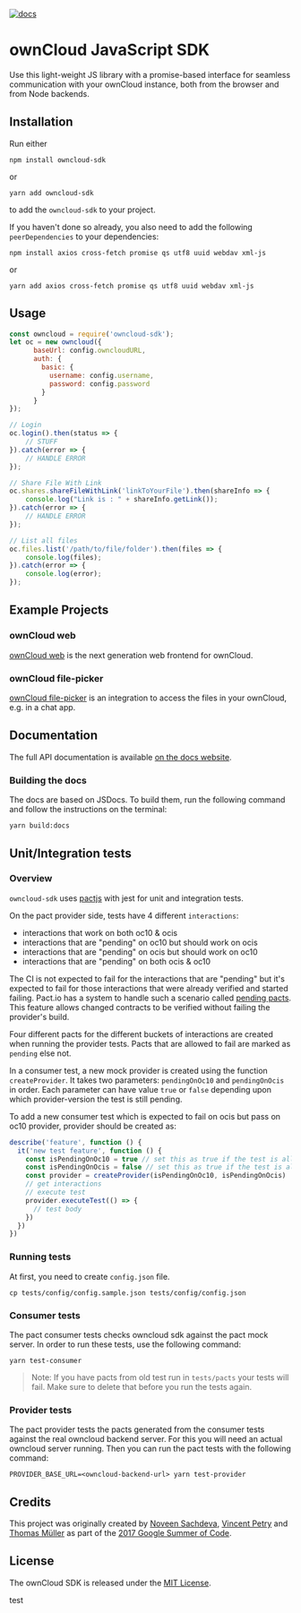 [![docs](https://img.shields.io/badge/api_docs-online-blue.svg)](https://owncloud.github.io/owncloud-sdk/)

# ownCloud JavaScript SDK

Use this light-weight JS library with a promise-based interface for seamless communication with your ownCloud instance, both from the browser and from Node backends.

## Installation

Run either 

```
npm install owncloud-sdk
```

or

```
yarn add owncloud-sdk
```

to add the `owncloud-sdk` to your project.

If you haven't done so already, you also need to add the following `peerDependencies` to your dependencies:

```
npm install axios cross-fetch promise qs utf8 uuid webdav xml-js
```

or

```
yarn add axios cross-fetch promise qs utf8 uuid webdav xml-js
```

## Usage

```js
const owncloud = require('owncloud-sdk');
let oc = new owncloud({
      baseUrl: config.owncloudURL,
      auth: {
        basic: {
          username: config.username,
          password: config.password
        }
      }
});

// Login
oc.login().then(status => {
    // STUFF
}).catch(error => {
    // HANDLE ERROR
});

// Share File With Link
oc.shares.shareFileWithLink('linkToYourFile').then(shareInfo => {
    console.log("Link is : " + shareInfo.getLink());
}).catch(error => {
    // HANDLE ERROR
});

// List all files
oc.files.list('/path/to/file/folder').then(files => {
    console.log(files);
}).catch(error => {
    console.log(error);
});
```

## Example Projects

### ownCloud web

[ownCloud web](https://github.com/owncloud/web) is the next generation web frontend for ownCloud.

### ownCloud file-picker

[ownCloud file-picker](github.com/owncloud/file-picker) is an integration to access the files in your ownCloud, e.g. in a chat app.

## Documentation

The full API documentation is available [on the docs website](https://owncloud.dev/owncloud-sdk/).

### Building the docs

The docs are based on JSDocs.
To build them, run the following command and follow the instructions on the terminal:

```
yarn build:docs
```

## Unit/Integration tests

### Overview

`owncloud-sdk` uses [pactjs](https://github.com/pact-foundation/pact-js) with jest for unit and integration tests.

On the pact provider side, tests have 4 different `interactions`:

- interactions that work on both oc10 & ocis
- interactions that are "pending" on oc10 but should work on ocis
- interactions that are "pending" on ocis but should work on oc10
- interactions that are "pending" on both ocis & oc10

The CI is not expected to fail for the interactions that are "pending" but it's expected to fail for those interactions that were already verified and started failing. Pact.io has a system to handle such a scenario called [pending pacts](https://docs.pact.io/pact_broker/advanced_topics/pending_pacts/ 'pending pacts'). This feature allows changed contracts to be verified without failing the provider's build.

Four different pacts for the different buckets of interactions are created when running the provider tests. Pacts that are allowed to fail are marked as `pending` else not.

In a consumer test, a new mock provider is created using the function `createProvider`. It takes two parameters: `pendingOnOc10` and `pendingOnOcis` in order. Each parameter can have value `true` or `false` depending upon which provider-version the test is still pending.

To add a new consumer test which is expected to fail on ocis but pass on oc10 provider, provider should be created as:

```js
describe('feature', function () {
  it('new test feature', function () {
    const isPendingOnOc10 = true // set this as true if the test is allowed to fail on oc10 provider
    const isPendingOnOcis = false // set this as true if the test is allowed to fail on ocis provider
    const provider = createProvider(isPendingOnOc10, isPendingOnOcis)
    // get interactions
    // execute test
    provider.executeTest(() => {
      // test body
    })
  })
})
```
### Running tests

At first, you need to create `config.json` file.

```
cp tests/config/config.sample.json tests/config/config.json
```

### Consumer tests

The pact consumer tests checks owncloud sdk against the pact mock server. In order to run these tests, use the following command:

```
yarn test-consumer
```

> Note: If you have pacts from old test run in `tests/pacts` your tests will fail. Make sure to delete that before you run the tests again.

### Provider tests

The pact provider tests the pacts generated from the consumer tests against the real owncloud backend server. For this you will need an actual owncloud server running. Then you can run the pact tests with the following command:
```
PROVIDER_BASE_URL=<owncloud-backend-url> yarn test-provider
```

## Credits

This project was originally created by <a href="https://github.com/noveens">Noveen Sachdeva</a>, <a href="https://github.com/PVince81">Vincent Petry</a> and <a href="https://github.com/DeepDiver1975">Thomas Müller</a> as part of the [2017 Google Summer of Code](https://summerofcode.withgoogle.com/archive/2017/projects/5166409181036544).

## License

The ownCloud SDK is released under the [MIT License](https://github.com/owncloud/owncloud-sdk/blob/master/LICENSE.md).

test

